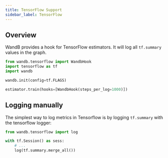 ```yaml
---
title: TensorFlow Support
sidebar_label: TensorFlow
---
```


## Overview

WandB provides a hook for TensorFlow estimators. It will log all `tf.summary` values in the graph.

```python
from wandb.tensorflow import WandbHook
import tensorflow as tf
import wandb

wandb.init(config=tf.FLAGS)

estimator.train(hooks=[WandbHook(steps_per_log=1000)])
```

## Logging manually

The simplest way to log metrics in Tensorflow is by logging `tf.summary` with the tensorflow logger:

```python
from wandb.tensorflow import log

with tf.Session() as sess:
    # ...
    log(tf.summary.merge_all())
```
